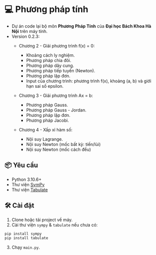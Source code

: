 # 💻 Phương pháp tính

 - Dự án code lại bộ môn **Phương Pháp Tính** của **Đại học Bách Khoa Hà Nội** trên máy tính.
 - Version 0.2.3:
    - Chương 2 - Giải phương trình f(x) = 0:
        - Khoảng cách ly nghiệm.
        - Phương pháp chia đôi.
        - Phương pháp dây cung.
        - Phương pháp tiếp tuyến (Newton).
        - Phương pháp lặp đơn.
        - Input của chương trình: phương trình f(x), khoảng (a, b) và giới hạn sai số epsilon.

    - Chương 3 - Giải phương trình Ax = b:
        - Phương pháp Gauss.
        - Phương pháp Gauss - Jordan.
        - Phương pháp lặp đơn.
        - Phương pháp Jacobi.

    - Chương 4 - Xấp xỉ hàm số:
        - Nội suy Lagrange.
        - Nội suy Newton (mốc bất kỳ: tiến/lùi)
        - Nội suy Newton (mốc cách đều)

## 📦 Yêu cầu

- Python 3.10.6+
- Thư viện [SymPy](https://www.sympy.org/en/index.html)
- Thư viện [Tabulate](https://pypi.org/project/tabulate/)

## 🛠 Cài đặt

1. Clone hoặc tải project về máy.
2. Cài thư viện `sympy` & `tabulate` nếu chưa có:

```bash
pip install sympy
pip install tabulate
```
3. Chạy `main.py`.